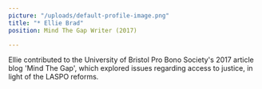 ```yaml
---
picture: "/uploads/default-profile-image.png"
title: "* Ellie Brad"
position: Mind The Gap Writer (2017)

---
```

Ellie contributed to the University of Bristol Pro Bono Society's 2017 article blog 'Mind The Gap', which explored issues regarding access to justice,  in light of the LASPO reforms. 